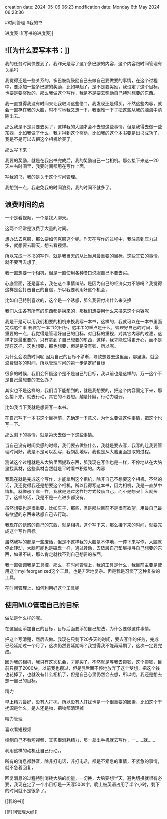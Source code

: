 
creation date: 2024-05-06 06:23 
modification date: Monday 6th May 2024 06:23:36

#时间管理  #我的书 

进度表
![[写书的进度表]]

![[为什么要写本书：]]
---

我的任务时间快要到了，我昨天是写了这个多巴胺的内容，这个内容跟时间管理有关系吗

我觉得还是一些关系的，多巴胺能鼓励自己去做自己要做要的事情，在这个过程中，要添加一些多巴胺的奖励，比如早起了，是不是要奖励，我设定了这个目标，也要是要奖励的，那么我做这个写作，我是不是要去奖励自己特别想要的东西。

我一直觉得我没有时间来让我取消这些借口，我发现还是得买，不然这些内容，就会一直存在我的大脑，时不时地我又想一下，我很难一下子把这些从我的脑海中清除出去。

那么我是不是只要去买了，这样我的大脑才会不去想这些事情，但是我得去做一些东西，比如我做了什么，我才得到这个奖励，比如我的这个本书要是出书成功了，我是不是可以去把这个相机给买了。

那么写下来：

我要的奖励，就是在我出书完成后，我的奖励自己一台相机。那么接下来这一20天左右时间里，我要时间都用在写作上面。

写我的书，我的是关于这个时间管理。

我想到一点，我避免我的时间浪费，我的时间不就多了。

## 浪费时间的点
一个是看视频，一个是找人聊天。

这两个经常是浪费了大量的时间。

想办法去克服，那么要如何克服这个呢。昨天在写作的过程中，我注意到压力过多，就想要去聊天，想去看视频。

所以完成一本书的写作，就是我当天的从此当月最重要的目标，这些其它的事情，就不要再去想了。

我一直想要一个相机，但是一直使用各种借口说服自己不要去买。

心底里面，还是喜欢，我在这个事情纠结，是因为自己的经济实力不够吗？我觉得这样是会打击自己的自信，所以我要利用好这个机会，

比如自己特别喜欢的，这个是一个诱惑，那么我要付出什么来交换

我们人生各有所有的东西都是换来的，那我们想要用什么来换来这个内容呢

我是不是可以用我们相要的相机来换我写一本书，这样的，我就可以在一本书里面完成这件事
我要写一本书的目标，这本书的重点是什么，管理好自己的时间，最重要的一点，我觉得是管理好自己的目标，对目标的重视，对其它内容的过滤，这样才是最重要的，只有拿到了自己想要的东西，这样，我才能过得更开心，而不是现在这样，这也想要，那也想要，但是是没有钱，所以呢。

为什么会浪费时间呢
因为自己的目标不清晰，导致想要去这里面，那里逛，就会浪费很多的时间，所以管理时间的第一步是定好目标

很多的时候，我们会怀疑这个是不是自己的目标，我以前也是这样的，万一这个不是自己最想要的怎么办？

其实也不是这样的，我们当下能想到的，就是我想要的，把这个内容固定下来，那么接下来，就去行动，其它的不要想。越是怀疑，行动力越弱。

比如我当下我就是想要写一本书。

在自己写下一本书这个目标前，先确定一下意义，为什么要做这件事情，把这个也写一下。

那么剩下的事情，就是第天去做一下这些事情。

当自己没有时间灵感的时候，我们要去做些什么，我就是要去写，我写的辻我要管理时间好，我是不是可以乱写，我胡乱地写，我也是从大脑里面提取的过程。

测试这个过程就是从大脑里面提取东西，那我现在写作也是一样，不停地从在大脑里找素材，这些素材当然就是平时看书积累的。内容

我现在就是完成这个写作，才能拿到这个相机，除非自己不想要这个相机，不然的话，我还觉得我还是想要这个相机，所以我得写这本书，因为相机，我是一直梦中情机，就像那个车一样，我就是通过这样的方式鼓励自己，而不是想买什么就买了，这样的话，我是不是一点进步都没有。

虽然想要也是很重要，比如车子，那些，但是那些目前不是很有欲望，用最自己最有欲望的东西来诱惑自己去行动。

我现在的诱惑的自己的东西，就是相机，这个写下来，那么接下来的时间，就要完成这个写作目标。

虽然我写的都是一些废话，但是不这样我的大脑是不停地，一停下来写作，大脑就停止转动，大脑可能也是磁盘一样，通过转动，去垫层自己垫层搜寻自己想要的东西，如果不转，那么肯定就找不到自己想要的东西。

我一直强调我是工具控，那么，在时间管理上，我的工具是什么，我目前主要是使用这个mylifeorganized这个工具，也是非常地复杂。但是我是习惯了这种复杂的工具。

在时间管理上，如何利用好这个工具呢

## 使用MLO管理自己的目标
做法是什么样的呢。

在这里面添加自己的目标，目标后面要添加自己想法，为什么要做这件事情。

把这个写清楚，然后去做。我现在只剩下20多天的时间，要去写作的任务，完成已经延期过一个月了，这次仍然要延期吗？我觉得我不能再延期了，这次一定要完成。

因为我的相机，我只有这次机会，才能买了，不然就是等我去攒钱，这个攒钱，目前只攒了2000块，以前我也攒过，但是我后面不停地放弃了这个梦想，把这个钱也花掉了，也就没有什么相机了，但是自己心里仍然会去想，所以呢，我还是想去想一自己的目标。

精力

  

早上精力最好，没有人打扰，所以没有人打扰也是一个很重要的因素，比如这个干扰源是什么，是人还是物，把物都清理掉

  

精力管理

  

喜欢看短视频

  

控制自己不看短视频，其实很消耗精力，那一拿出手机就去写作，一……就……

  

利用这样的动机让自己行动。。

  

所有的消息都静音，除非打电话，非打电话，都是不紧急的事情，不紧急的事情，就不急着回复，

  

回复消息的过程特别消耗大脑的能量，一切换，大脑要想半天，避免切换就很有必要，我现在定了一个小目标是一天写5000字，晚上被英语占用了半个小时，剩下的时间就不是很多了。

[[我的书]]

[[时间管理大纲]]
